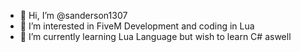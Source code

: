 - 👋 Hi, I’m @sanderson1307
- 👀 I’m interested in FiveM Development and coding in Lua
- 🌱 I’m currently learning Lua Language but wish to learn C# aswell

<!---
sanderson1307/sanderson1307 is a ✨ special ✨ repository because its `README.md` (this file) appears on your GitHub profile.
You can click the Preview link to take a look at your changes.
--->
